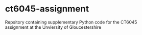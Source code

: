 # ct6045-assignment
Repsitory containing supplementary Python code for the CT6045 assignment at the Unviersity of Gloucestershire
